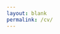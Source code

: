```yaml
---
layout: blank
permalink: /cv/
---
```

<script>
  window.location.replace("/assets/Nicolas_Izquierdo_CV.pdf");
</script>
